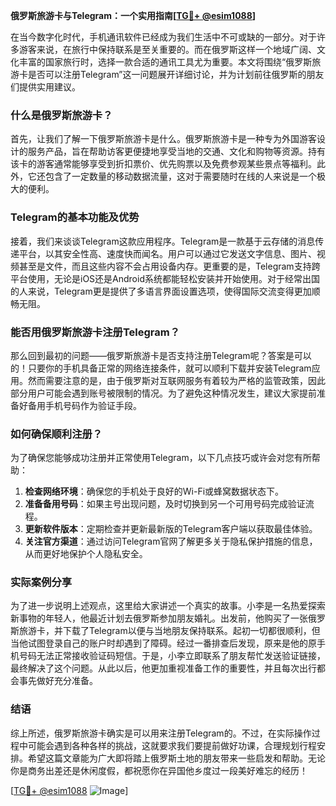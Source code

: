 **俄罗斯旅游卡与Telegram：一个实用指南[[TG💪+ @esim1088](https://t.me/s/esim1088)]**

在当今数字化时代，手机通讯软件已经成为我们生活中不可或缺的一部分。对于许多游客来说，在旅行中保持联系是至关重要的。而在俄罗斯这样一个地域广阔、文化丰富的国家旅行时，选择一款合适的通讯工具尤为重要。本文将围绕“俄罗斯旅游卡是否可以注册Telegram”这一问题展开详细讨论，并为计划前往俄罗斯的朋友们提供实用建议。

### 什么是俄罗斯旅游卡？

首先，让我们了解一下俄罗斯旅游卡是什么。俄罗斯旅游卡是一种专为外国游客设计的服务产品，旨在帮助访客更便捷地享受当地的交通、文化和购物等资源。持有该卡的游客通常能够享受到折扣票价、优先购票以及免费参观某些景点等福利。此外，它还包含了一定数量的移动数据流量，这对于需要随时在线的人来说是一个极大的便利。

### Telegram的基本功能及优势

接着，我们来谈谈Telegram这款应用程序。Telegram是一款基于云存储的消息传递平台，以其安全性高、速度快而闻名。用户可以通过它发送文字信息、图片、视频甚至是文件，而且这些内容不会占用设备内存。更重要的是，Telegram支持跨平台使用，无论是iOS还是Android系统都能轻松安装并开始使用。对于经常出国的人来说，Telegram更是提供了多语言界面设置选项，使得国际交流变得更加顺畅无阻。

### 能否用俄罗斯旅游卡注册Telegram？

那么回到最初的问题——俄罗斯旅游卡是否支持注册Telegram呢？答案是可以的！只要你的手机具备正常的网络连接条件，就可以顺利下载并安装Telegram应用。然而需要注意的是，由于俄罗斯对互联网服务有着较为严格的监管政策，因此部分用户可能会遇到账号被限制的情况。为了避免这种情况发生，建议大家提前准备好备用手机号码作为验证手段。

### 如何确保顺利注册？

为了确保您能够成功注册并正常使用Telegram，以下几点技巧或许会对您有所帮助：

1. **检查网络环境**：确保您的手机处于良好的Wi-Fi或蜂窝数据状态下。
2. **准备备用号码**：如果主号出现问题，及时切换到另一个可用号码完成验证流程。
3. **更新软件版本**：定期检查并更新最新版的Telegram客户端以获取最佳体验。
4. **关注官方渠道**：通过访问Telegram官网了解更多关于隐私保护措施的信息，从而更好地保护个人隐私安全。

### 实际案例分享

为了进一步说明上述观点，这里给大家讲述一个真实的故事。小李是一名热爱探索新事物的年轻人，他最近计划去俄罗斯参加朋友婚礼。出发前，他购买了一张俄罗斯旅游卡，并下载了Telegram以便与当地朋友保持联系。起初一切都很顺利，但当他试图登录自己的账户时却遇到了障碍。经过一番排查后发现，原来是他的原手机号码无法正常接收验证码短信。于是，小李立即联系了朋友帮忙发送验证链接，最终解决了这个问题。从此以后，他更加重视准备工作的重要性，并且每次出行都会事先做好充分准备。

### 结语

综上所述，俄罗斯旅游卡确实是可以用来注册Telegram的。不过，在实际操作过程中可能会遇到各种各样的挑战，这就要求我们要提前做好功课，合理规划行程安排。希望这篇文章能为广大即将踏上俄罗斯土地的朋友带来一些启发和帮助。无论你是商务出差还是休闲度假，都祝愿你在异国他乡度过一段美好难忘的经历！

[[TG💪+ @esim1088](https://t.me/s/esim1088) ![Image](https://i.postimg.cc/4NQfJmqS/Snipaste-2025-05-13-00-14-12.png)]